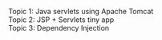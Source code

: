 Topic 1: Java servlets using Apache Tomcat  
Topic 2: JSP + Servlets tiny app  
Topic 3: Dependency Injection
